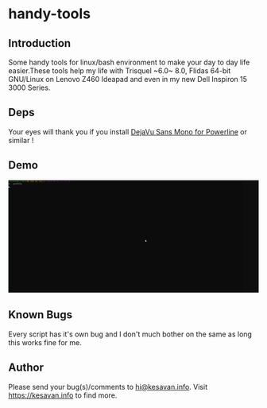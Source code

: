 # handy-tools

## Introduction
Some handy tools for linux/bash environment to make your day to day life easier.These tools help my life with Trisquel ~6.0~ 8.0, Flidas 64-bit GNU/Linux on Lenovo Z460 Ideapad and even in my new Dell Inspiron 15 3000 Series.

## Deps

Your eyes will thank you if you install [DejaVu Sans Mono for Powerline](https://raw.githubusercontent.com/powerline/fonts/master/DejaVuSansMono/DejaVu%20Sans%20Mono%20for%20Powerline.ttf) or similar !

## Demo
![screencast to demonstrate this `.profile.open`](.profile.open2.gif)

## Known Bugs
Every script has it's own bug and I don't much bother on the same as long this works fine for me.

## Author
Please send your bug(s)/comments to hi@kesavan.info. Visit https://kesavan.info to find more.
